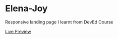 # Elena-Joy
Responsive landing page I learnt from DevEd Course 

<a href="https://htmlpreview.github.io/?https://github.com/firdhair/Elena-Joy/blob/master/index.html">Live Preview</a>
